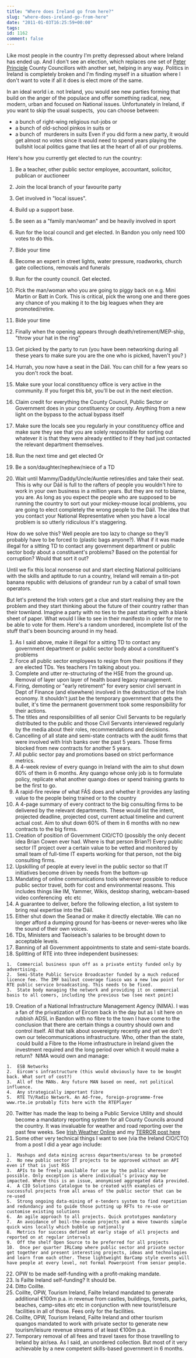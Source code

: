 ```yaml
---
title: "Where does Ireland go from here?"
slug: "where-does-ireland-go-from-here"
date: "2011-01-03T16:25:59+00:00"
tags:
id: 1162
comment: false
---
```


Like most people in the country I'm pretty depressed about where Ireland has ended up. And I don't see an election, which replaces one set of [Peter Principle](http://en.wikipedia.org/wiki/Peter_Principle) County Councillors with another set, helping in any way. Politics in Ireland is completely broken and I'm finding myself in a situation where I don't want to vote if all it does is elect more of the same.

In an ideal world i.e. not Ireland, you would see new parties forming that build on the anger of the populace and offer something radical, new, modern, urban and focused on National issues. Unfortunately in Ireland, if you want to skip the usual suspects,  you can choose between:

*   a bunch of right-wing religious nut-jobs or
*   a bunch of old-school pinkos in suits or
*   a bunch of  murderers in suits
Even if you did form a new party, it would get almost no votes since it would need to spend years playing the bullshit local politics game that lies at the heart of all of our problems.

Here's how you currently get elected to run the country:

1.  Be a teacher, other public sector employee, accountant, solicitor, publican or auctioneer
2.  Join the local branch of your favourite party
3.  Get involved in "local issues".
4.  Build up a support base.
5.  Be seen as a "family man/woman" and be heavily involved in sport
6.  Run for the local council and get elected. In Bandon you only need 100 votes to do this.
7.  Bide your time
8.  Become an expert in street lights, water pressure, roadworks, church gate collections, removals and funerals
9.  Run for the county council. Get elected.
10.  Pick the man/woman who you are going to piggy back on e.g. Mini Martin or Batt in Cork. This is critical, pick the wrong one and there goes any chance of you making it to the big leagues when they are promoted/retire.
11.  Bide your time
12.  Finally when the opening appears through death/retirement/MEP-ship, "throw your hat in the ring"
13.  Get picked by the party to run (you have been networking during all these years to make sure you are the one who is picked, haven't you? )
14.  Hurrah, you now have a seat in the Dáil. You can chill for a few years so you don't rock the boat.
15.  Make sure your local constituency office is very active in the community. If you forget this bit, you'll be out in the next election.
16.  Claim credit for everything the County Council, Public Sector or Government does in your constituency or county. Anything from a new light on the bypass to the actual bypass itself
17.  Make sure the locals see you regularly in your constituency office and make sure they see that you are solely responsible for sorting out whatever it is that they were already entitled to if they had just contacted the relevant department themselves.
18.  Run the next time and get elected
Or

1.  Be a son/daughter/nephew/niece of a TD
2.  Wait until Mammy/Daddy/Uncle/Auntie retires/dies and take their seat.
This is why our Dáil is full to the rafters of people you wouldn't hire to work in your own business in a million years. But they are not to blame, you are. As long as you expect the people who are supposed to be running the country to sort out your mickey-mouse local problems, you are going to elect completely the wrong people to the Dáil. The idea that you contact your National Representative when you have a local problem is so utterly ridiculous it's staggering.

How do we solve this? Well people are too lazy to change so they'll probably have to be forced to (plastic bags anyone?). What if it was made illegal for a sitting TD to contact any government department or public sector body about a constituent's problems? Based on the potential for corruption? Would that sort it out?

Until we fix this local nonsense out and start electing National politicians with the skills and aptitude to run a country, Ireland will remain a tin-pot banana republic with delusions of grandeur run by a cabal of small town operators.

But let's pretend the Irish voters get a clue and start realising they are the problem and they start thinking about the future of their country rather than their townland. Imagine a party with no ties to the past starting with a blank sheet of paper. What would I like to see in their manifesto in order for me to be able to vote for them. Here's a random unordered, incomplete list of the stuff that's been bouncing around in my head.

1.  As I said above, make it illegal for a sitting TD to contact any government department or public sector body about a constituent's problems
2.  Force all public sector employees to resign from their positions if they are elected TDs. Yes teachers I'm talking about you.
3.  Complete and utter re-structuring of the HSE from the ground up. Removal of layer upon layer of health board legacy management.
4.  Firing, demoting or "early retirement" for every senior civil servant in Dept of Finance (and elsewhere) involved in the destruction of the Irish economy. It shouldn't just be the temporary government that gets the bullet, it's time the permanent government took some responsibility for their actions.
5.  The titles and responsibilities of all senior Civil Servants to be regularly distributed to the public and those Civil Servants interviewed regularly by the media about their roles, recommendations and decisions.
6.  Cancelling of all state and semi-state contracts with the audit firms that were involved with Irish banks over the past 5 years. Those firms blocked from new contracts for another 5 years.
7.  All public sector pay and promotions based on strict performance metrics.
8.  A 4-week review of every quango in Ireland with the aim to shut down 60% of them in 6 months. Any quango whose only job is to formulate policy, replicate what another quango does or spend training grants to be the first to go.
9.  A rapid-fire review of what FÁS does and whether it provides any lasting value to the people being trained or to the country
10.  A 4-page summary of every contract to the big consulting firms to be delivered by the relevant departments. These would list the intent, projected deadline, projected cost, current actual timeline and current actual cost. Aim to shut down 60% of them in 6 months with no new contracts to the big firms.
11.  Creation of position of Government CIO/CTO (possibly the only decent idea Brian Cowen ever had. Where is that person Brian?) Every public sector IT project over a certain value to be vetted and monitored by small team of full-time IT experts working for that person, not the big consulting firms.
12.  Upskilling of people at every level in the public sector so that IT initiatives become driven by needs from the bottom-up
13.  Mandating of online communications tools wherever possible to reduce public sector travel, both for cost and environmental reasons. This includes things like IM, Yammer, Wikis, desktop sharing, webcam-based video conferencing  etc etc
14.  A guarantee to deliver, before the following election, a list system to bring real expertise into the Dáil.
15.  Either shut down the Seanad or make it directly electable. We can no longer afford a dumping ground for has-beens or never-weres who like the sound of their own voices.
16.  TDs, Ministers and Taoiseach's salaries to be brought down to acceptable levels.
17.  Banning of all Government appointments to state and semi-state boards.
18.  Splitting of RTE into three independent businesses:

    1.  Commercial business spun off as a private entity funded only by advertising.
    2.  Semi-State Public Service Broadcaster funded by a much reduced licence fee. The IMF bailout coverage fiasco was a new low point for RTE public service broadcasting. This needs to be fixed.
    3.  State body managing the network and providing it on commercial basis to all comers, including the previous two (see next point)

19.  Creation of a National Infrastructure Management Agency (NIMA). I was a fan of the privatization of Eircom back in the day but as I sit here on rubbish ADSL in Bandon with no fibre to the town I have come to the conclusion that there are certain things a country should own and control itself. All that talk about sovereignty recently and yet we don't own our telecommunications infrastructure. Who, other than the state,  could build a Fibre to the Home infrastructure in Ireland given the investment required and the long period over which it would make a return?  NIMA would own and manage:

    1.  ESB Networks
    2.  Eircom's infrastructure (this would obviously have to be bought back. What sort of cost?)
    3.  All of the MANs. Any future MAN based on need, not political influence.
    4.  Any strategically important fibre
    5.  RTE TV/Radio Network. An Ad-free, foreign-programme-free www.rte.ie probably fits here with the RTEPlayer

20.  Twitter has made the leap to being a Public Service Utility and should become a mandatory reporting system for all County Councils around the country. It was invaluable for weather and road reporting over the past few weeks. See [Irish Weather Online](http://twitter.com/#!/iweatheronline) and my [TERROR post here](http://conoroneill.net/time-for-terror)
21.  Some other very technical things I want to see (via the Ireland CIO/CTO) from a post I did a year ago include:

    1.  Mashups and data mining across departments/areas to be promoted
    2.  No new public sector IT projects to be approved without an API even if that is just RSS
    3.  APIs to be freely available for use by the public wherever possible. Only exception is where individual’s privacy may be impacted. Where this is an issue, anonymised aggregated data provided.
    4.  A CIO Solutions Catalogue to be created with examples of successful projects from all areas of the public sector that can be re-used
    5.  Strong ongoing data-mining of e-tenders system to find repetition and redundancy and to guide those putting up RFTs to re-use or customise existing solutions
    6.  An agile approach to all projects. Quick prototypes mandatory
    7.  An avoidance of boil-the-ocean projects and a move towards simple quick wins locally which bubble up nationally
    8.  Metrics for success defined at early stage of all projects and reported on at regular intervals
    9.  Off the shelf Open Source to be preferred for all projects
    10.  Once per quarter IRLCamp where public sector and private sector get together and present interesting projects, ideas and technologies and learn from each other. These lightweight BarCamp style events will have people at every level, not formal Powerpoint from senior people.

22.  OPW to be made self-funding with a profit-making mandate.
23.  Is Failte Ireland self-funding? It should be.
24.  Ditto Coillte.
25.  Coillte, OPW, Tourism Ireland, Failte Ireland mandated to generate additional €100m p.a. in revenue from castles, buildings, forests, parks, beaches, camp-sites etc etc in conjunction with new tourist/leisure facilities in all of those. Fees only for the facilities.
26.  Coillte, OPW, Tourism Ireland, Failte Ireland and other tourism quangos mandated to work with private sector to generate new tourism/leisure revenue streams of at least €100m p.a.
27.  Temporary removal of all fees and travel taxes for those travelling to Ireland by air/sea.
As I said, an unordered collection. But most of it very achievable by a new competent skills-based government in 6 months.
